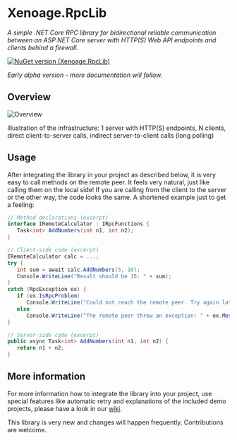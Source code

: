 # Xenoage.RpcLib

*A simple .NET Core RPC library for bidirectional reliable communication between an ASP.NET Core server with HTTP(S) Web API endpoints and clients behind a firewall.*

[![NuGet version (Xenoage.RpcLib)](https://img.shields.io/nuget/v/Xenoage.RpcLib.svg?style=flat-square)](https://www.nuget.org/packages/Xenoage.RpcLib/)

_Early alpha version - more documentation will follow._

## Overview

![Overview](https://raw.githubusercontent.com/wiki/Xenoage/RpcLib/Drawings/RpcLib-Overview.png)

Illustration of the infrastructure: 1 server with HTTP(S) endpoints, N clients, direct client-to-server calls, indirect server-to-client calls (long polling)

## Usage

After integrating the library in your project as described below, it is very easy to call methods on the remote peer. It feels very natural, just like calling them on the local side! If you are calling from the client to the server or the other way, the code looks the same. A shortened example just to get a feeling:

```c#
// Method declarations (excerpt)
interface IRemoteCalculator : IRpcFunctions {
   Task<int> AddNumbers(int n1, int n2);
}

// Client-side code (excerpt)
IRemoteCalculator calc = ...;
try {
   int sum = await calc.AddNumbers(5, 10);
   Console.WriteLine("Result should be 15: " + sum);
}
catch (RpcException ex) {
   if (ex.IsRpcProblem)
      Console.WriteLine("Could not reach the remote peer. Try again later.");
   else
      Console.WriteLine("The remote peer threw an exception: " + ex.Message);
}

// Server-side code (excerpt)
public async Task<int> AddNumbers(int n1, int n2) {
   return n1 + n2;
}
```

## More information

For more information how to integrate the library into your project, use special features like automatic retry and explanations of the included demo projects, please have a look in our [wiki](https://github.com/Xenoage/RpcLib/wiki).

This library is very new and changes will happen frequently. Contributions are welcome.
